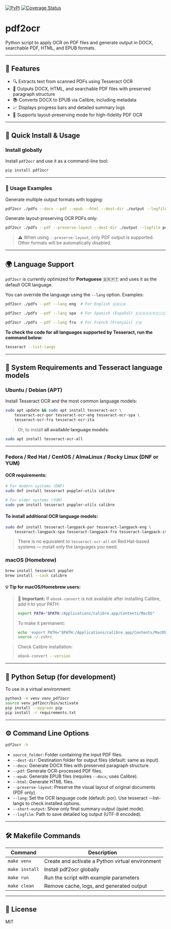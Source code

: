 [![PyPI](https://img.shields.io/pypi/v/pdf2ocr)](https://pypi.org/project/pdf2ocr/)
[![Coverage Status](https://img.shields.io/badge/coverage-90%25-brightgreen)](https://github.com/rdantassilva/pdf2ocr)

# pdf2ocr

Python script to apply OCR on PDF files and generate output in DOCX, searchable PDF, HTML, and EPUB formats.

---

## 📄 Features

- 🔍 Extracts text from scanned PDFs using Tesseract OCR
- 📘 Outputs DOCX, HTML, and searchable PDF files with preserved paragraph structure
- 📚 Converts DOCX to EPUB via Calibre, including metadata
- 📈 Displays progress bars and detailed summary logs
- 📂 Supports layout-preserving mode for high-fidelity PDF OCR

---

## 🚀 Quick Install & Usage

### Install globally

Install `pdf2ocr` and use it as a command-line tool:

```bash
pip install pdf2ocr 
```
---
### 📌 Usage Examples

Generate multiple output formats with logging:

```bash
pdf2ocr ./pdfs --docx --pdf --epub --html --dest-dir ./output --logfile pdf2ocr.log
```

Generate layout-preserving OCR PDFs only:

```bash
pdf2ocr ./pdfs --pdf --preserve-layout --dest-dir ./output --logfile pdf2ocr.log
```

> ⚠️ When using `--preserve-layout`, only PDF output is supported. Other formats will be automatically disabled.

---


## 🌍 Language Support

`pdf2ocr` is currently optimized for **Portuguese** 🇧🇷🇵🇹 and uses it as the default OCR language.

You can override the language using the `--lang` option. Examples:

```bash
pdf2ocr ./pdfs --pdf --lang eng  # For English 🇬🇧🇺🇲
```

```bash
pdf2ocr ./pdfs --pdf --lang spa  # For Spanish (Español) 🇪🇸🇲🇽🇦🇷🇨🇱🇨🇴
```

```bash
pdf2ocr ./pdfs --pdf --lang fra  # For French (Français) 🇫🇷
```

**To check the code for all languages supported by Tesseract, run the command below:**
```bash
tesseract --list-langs
```

---

## 🧱 System Requirements and Tesseract language models

### Ubuntu / Debian (APT)

Install Tesseract OCR and the most common language models:

```bash
sudo apt update && sudo apt install tesseract-ocr \
    tesseract-ocr-por tesseract-ocr-eng tesseract-ocr-spa \
    tesseract-ocr-fra tesseract-ocr-ita
```

> Or, to install **all available language models**:

```bash
sudo apt install tesseract-ocr-all
```

---

### Fedora / Red Hat / CentOS / AlmaLinux / Rocky Linux (DNF or YUM)

#### OCR requirements:

```bash
# For modern systems (DNF)
sudo dnf install tesseract poppler-utils calibre

# For older systems (YUM)
sudo yum install tesseract poppler-utils calibre
```

#### To install additional OCR language models:

```bash
sudo dnf install tesseract-langpack-por tesseract-langpack-eng \
    tesseract-langpack-spa tesseract-langpack-fra tesseract-langpack-ita
```

> There is no equivalent to `tesseract-ocr-all` on Red Hat-based systems — install only the languages you need.

### macOS (Homebrew)

```bash
brew install tesseract poppler
brew install --cask calibre
```

#### 💡 Tip for macOS/Homebrew users:

> 📌 **Important:** If `ebook-convert` is not available after installing Calibre, add it to your PATH:
>
> ```bash
> export PATH="$PATH:/Applications/calibre.app/Contents/MacOS"
> ```
>
> To make it permanent:
>
> ```bash
> echo 'export PATH="$PATH:/Applications/calibre.app/Contents/MacOS"' >> ~/.zshrc
> source ~/.zshrc
> ```

> Check Calibre installation:
> 
> ```bash
> ebook-convert --version
> ```

---

## 🐍 Python Setup (for development)

To use in a virtual environment:

```bash
python3 -m venv venv_pdf2ocr
source venv_pdf2ocr/bin/activate
pip install --upgrade pip
pip install -r requirements.txt
```

---

## ⚙️ Command Line Options

```bash
pdf2ocr -h
```

- `source_folder`: Folder containing the input PDF files.
- `--dest-dir`: Destination folder for output files (default: same as input).
- `--docx`: Generate DOCX files with preserved paragraph structure.
- `--pdf`: Generate OCR-processed PDF files.
- `--epub`: Generate EPUB files (requires `--docx`; uses Calibre).
- `--html`: Generate HTML files.
- `--preserve-layout`: Preserve the visual layout of original documents (PDF only).
- `--lang`: Set the OCR language code (default: por). Use tesseract --list-langs to check installed options.
- `--short-output`: Show only final summary output (quiet mode).
- `--logfile`: Path to save detailed log output (UTF-8 encoded).

---

## 🛠️ Makefile Commands

| Command         | Description                                                        |
|-----------------|--------------------------------------------------------------------|
| `make venv`     | Create and activate a Python virtual environment                   |
| `make install`  | Install pdf2ocr globally                                           |
| `make run`      | Run the script with example parameters                             |
| `make clean`    | Remove cache, logs, and generated output                           |

---

## 📄 License

MIT
